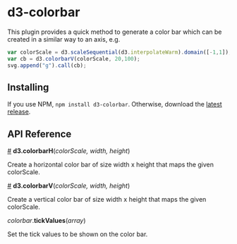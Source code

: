 # d3-colorbar

This plugin provides a quick method to generate a color bar which can be created in a similar way to an axis, e.g.

```javascript
var colorScale = d3.scaleSequential(d3.interpolateWarm).domain([-1,1]);
var cb = d3.colorbarV(colorScale, 20,100);
svg.append("g").call(cb);
```

## Installing

If you use NPM, `npm install d3-colorbar`. Otherwise, download the [latest release](https://github.com/d3/d3-colorbar/releases/latest).

## API Reference

<a href="#colorbar" name="colorbar">#</a> <b>d3.colorbarH</b>(_colorScale, width, height_)

Create a horizontal color bar of size width x height that maps the given colorScale.

<a href="#colorbar" name="colorbar">#</a> <b>d3.colorbarV</b>(_colorScale, width, height_)

Create a vertical color bar of size width x height that maps the given colorScale.


<i>colorbar</i>.<b>tickValues</b>(_array_)

Set the tick values to be shown on the color bar.
